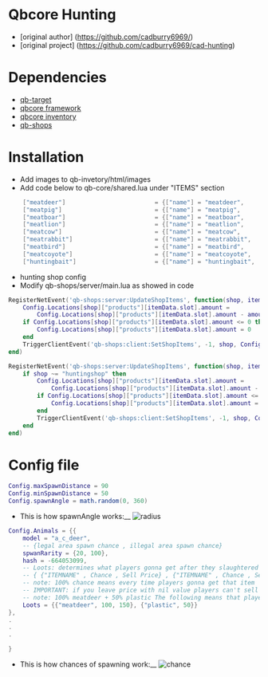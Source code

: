 # Qbcore Hunting

- [original author] (https://github.com/cadburry6969/)
- [original project] (https://github.com/cadburry6969/cad-hunting)

# Dependencies

- [qb-target](https://github.com/BerkieBb/qb-target)
- [qbcore framework](https://github.com/qbcore-framework)
- [qbcore inventory](https://github.com/qbcore-framework/qb-inventory)
- [qb-shops](https://github.com/qbcore-framework/qb-shops)

# Installation

- Add images to qb-invetory/html/images
- Add code below to qb-core/shared.lua under "ITEMS" section

```lua
	["meatdeer"] 		 			 	 = {["name"] = "meatdeer",       	    		["label"] = "Deer Horns",	 				["weight"] = 100, 		["type"] = "item", 		["image"] = "deerhorns.png", 			["unique"] = false, 	["useable"] = false, 	["shouldClose"] = false,   ["combinable"] = nil,   ["description"] = "Deer Horns"},
	["meatpig"] 		 			 	 = {["name"] = "meatpig",       	    		["label"] = "Pig Meat",	 					["weight"] = 100, 		["type"] = "item", 		["image"] = "pigpelt.png", 				["unique"] = false, 	["useable"] = false, 	["shouldClose"] = false,   ["combinable"] = nil,   ["description"] = "Pig Meat"},
	["meatboar"] 		 			 	 = {["name"] = "meatboar",       	    		["label"] = "Boar Tusks",	 				["weight"] = 100, 		["type"] = "item", 		["image"] = "boartusks.png", 				["unique"] = false, 	["useable"] = false, 	["shouldClose"] = false,   ["combinable"] = nil,   ["description"] = "Boar Tusks"},
	["meatlion"] 		 			 	 = {["name"] = "meatlion",       	    		["label"] = "Cougar Claws",	 				["weight"] = 100, 		["type"] = "item", 		["image"] = "cougarclaw.png", 			["unique"] = false, 	["useable"] = false, 	["shouldClose"] = false,   ["combinable"] = nil,   ["description"] = "Cougar Claw"},
	["meatcow"] 		 			 	 = {["name"] = "meatcow",       	    		["label"] = "Cow Pelt",	 					["weight"] = 100, 		["type"] = "item", 		["image"] = "cowpelt.png", 				["unique"] = false, 	["useable"] = false, 	["shouldClose"] = false,   ["combinable"] = nil,   ["description"] = "Cow Pelt"},
	["meatrabbit"] 		 			 	 = {["name"] = "meatrabbit",       	    		["label"] = "Rabbit Fur",	 				["weight"] = 100, 		["type"] = "item", 		["image"] = "rabbitfur.png", 			["unique"] = false, 	["useable"] = false, 	["shouldClose"] = false,   ["combinable"] = nil,   ["description"] = "Rabbit Fur"},
	["meatbird"] 		 			 	 = {["name"] = "meatbird",       	    		["label"] = "Bird Feather",	 				["weight"] = 100, 		["type"] = "item", 		["image"] = "birdfeather.png", 			["unique"] = false, 	["useable"] = false, 	["shouldClose"] = false,   ["combinable"] = nil,   ["description"] = "Bird Feather"},
	["meatcoyote"] 		 			 	 = {["name"] = "meatcoyote",       	    		["label"] = "Coyote Pelt",	 				["weight"] = 100, 		["type"] = "item", 		["image"] = "coyotepelt.png", 			["unique"] = false, 	["useable"] = false, 	["shouldClose"] = false,   ["combinable"] = nil,   ["description"] = "Coyote Pelt"},
	["huntingbait"] 		 			 = {["name"] = "huntingbait",       	    	["label"] = "Hunting Bait",	 				["weight"] = 150, 		["type"] = "item", 		["image"] = "huntingbait.png", 			["unique"] = false, 	["useable"] = true, 	["shouldClose"] = true,   ["combinable"] = nil,   ["description"] = "Hunting Bait"},
```

- hunting shop config
- Modify qb-shops/server/main.lua as showed in code

```lua
RegisterNetEvent('qb-shops:server:UpdateShopItems', function(shop, itemData, amount)
    Config.Locations[shop]["products"][itemData.slot].amount =
        Config.Locations[shop]["products"][itemData.slot].amount - amount
    if Config.Locations[shop]["products"][itemData.slot].amount <= 0 then
        Config.Locations[shop]["products"][itemData.slot].amount = 0
    end
    TriggerClientEvent('qb-shops:client:SetShopItems', -1, shop, Config.Locations[shop]["products"])
end)
```

```lua
RegisterNetEvent('qb-shops:server:UpdateShopItems', function(shop, itemData, amount)
    if shop ~= "huntingshop" then
        Config.Locations[shop]["products"][itemData.slot].amount =
            Config.Locations[shop]["products"][itemData.slot].amount - amount
        if Config.Locations[shop]["products"][itemData.slot].amount <= 0 then
            Config.Locations[shop]["products"][itemData.slot].amount = 0
        end
        TriggerClientEvent('qb-shops:client:SetShopItems', -1, shop, Config.Locations[shop]["products"])
    end
end)
```

# Config file

```lua
Config.maxSpawnDistance = 90
Config.minSpawnDistance = 50
Config.spawnAngle = math.random(0, 360)
```

- This is how spawnAngle works:__
  ![radius](https://raw.githubusercontent.com/swkeep/keep-hunting/Test/.github/img/radius.jpg)

```lua
Config.Animals = {{
    model = "a_c_deer",
    -- {legal area spawn chance , illegal area spawn chance}
    spwanRarity = {20, 100},
    hash = -664053099,
    -- Loots: determines what players gonna get after they slaughtered animals
    -- { {"ITEMNAME" , Chance , Sell Price} , {"ITEMNAME" , Chance , Sell Price} ,  ....}
    -- note: 100% chance means every time players gonna get that item
    -- IMPORTANT: if you leave price with nil value players can't sell those items to Vendor. for example plastic in here
    -- note: 100% meatdeer + 50% plastic The following means that players have a chance to receive (meatdeer + plastic) at once.
    Loots = {{"meatdeer", 100, 150}, {"plastic", 50}}
},
.
.
.

}
```

- This is how chances of spawning work:__
  ![chance](https://raw.githubusercontent.com/swkeep/keep-hunting/Test/.github/img/chance.JPG)
